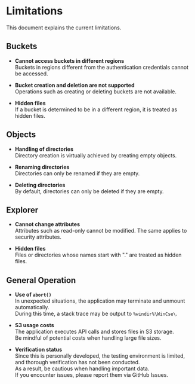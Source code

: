 # Limitations

This document explains the current limitations.

## Buckets
- **Cannot access buckets in different regions**  
  Buckets in regions different from the authentication credentials cannot be accessed.

- **Bucket creation and deletion are not supported**  
  Operations such as creating or deleting buckets are not available.

- **Hidden files**  
  If a bucket is determined to be in a different region, it is treated as hidden files.

## Objects
- **Handling of directories**  
  Directory creation is virtually achieved by creating empty objects.

- **Renaming directories**  
  Directories can only be renamed if they are empty.

- **Deleting directories**  
  By default, directories can only be deleted if they are empty.

## Explorer
- **Cannot change attributes**  
  Attributes such as read-only cannot be modified. The same applies to security attributes.

- **Hidden files**  
  Files or directories whose names start with "." are treated as hidden files.

## General Operation
- **Use of `abort()`**  
  In unexpected situations, the application may terminate and unmount automatically.  
  During this time, a stack trace may be output to `%windir%\WinCse\`.

- **S3 usage costs**  
  The application executes API calls and stores files in S3 storage.  
  Be mindful of potential costs when handling large file sizes.

- **Verification status**  
  Since this is personally developed, the testing environment is limited, and thorough verification has not been conducted.  
  As a result, be cautious when handling important data.  
  If you encounter issues, please report them via GitHub Issues.
